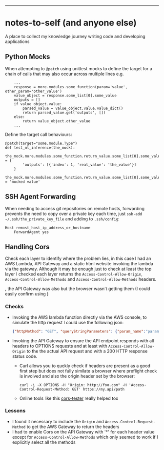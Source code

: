 ---
# notes-to-self (and anyone else)

A place to collect my knowledge journey writing code and developing applications

## Python Mocks
When attempting to `@patch` using unittest mocks to define the target for a chain of calls that may also occur across multiple lines e.g.
```
    ...
    response = more.modules.some_function(param='value', other_param='other_value')
    value_object = response.some_list[0].some_value
    outputs = []
    if value_object.value:
        parsed_value = value_object.value.value_dict()
        return parsed_value.get('outputs', [])
    else:
        return value_object.other_value
    ...
```
Define the target call behaviours:
```
@patch(target="some.module.Type")
def test_ml_inference(the_mock):
    the_mock.more.modules.some_function.return_value.some_list[0].some_value.value.value_dict.return_value = {
        'outputs': [{'index': 1, 'real_value': 'the_value'}]
    }
    the_mock.more.modules.some_function.return_value.some_list[0].some_value.other_value = 'mocked value'
```

## SSH Agent Forwarding
When needing to access git repositories on remote hosts, forwarding prevents the need to copy over a private key each time, just `ssh-add ~/.ssh/the_private_key_file` and adding to `.ssh/config`:
```
Host remost_host_ip_address_or_hostname
    ForwardAgent yes
```

## Handling Cors
Check each layer to identify where the problem lies, in this case I had an AWS Lambda, API Gateway and a static html website invoking the lambda via the gateway. Although it may be enough just to check at least the top layer I checked each layer returns the `Access-Control-Allow-Origin`, `Access-Control-Allow-Methods` and `Access-Control-Allow-Methods` headers.

, the API Gateway was also but the browser wasn't getting them (I could easily confirm using )
### Checks
- Invoking the AWS lambda function directly via the AWS console, to simulate the http request I could use the following json:
  ```json
  {"httpMethod": "GET", "queryStringParameters": {"param_name":"param_value"}}
  ```
- Invoking the API Gateway to ensure the API endpoint responds with all headers to OPTIONS requests and at least with `Access-Control-Allow-Origin` to the the actual API request and with a 200 HTTP response status code.

    - Curl allows you to quckly check if headers are present as a good first step but does not fully similate a browser where preflight check is involved and also the origin header set by the browser:

       `curl -i -X OPTIONS -H "Origin: http://foo.com" -H 'Access-Control-Request-Method: GET' https://my.api/path`
    - Online tools like this [cors-tester](https://cors-error.dev/cors-tester/) really helped too
### Lessons
- I found it necessary to include the `Origin` and `Access-Control-Request-Method` to get the AWS Gateway to return the headers
- I had to enable Cors on the API Gateway with '*' for each header value except for `Access-Control-Allow-Methods` which only seemed to work if I explicitly select all the methods
